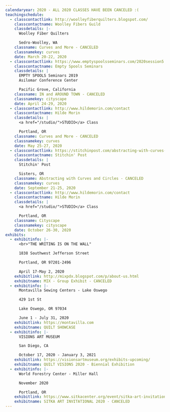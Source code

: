 ```yaml
---
calendaryear: 2020 - ALL 2020 CLASSES HAVE BEEN CANCELED :(
teachingschedule:
  - classcontactlink: http://woolleyfiberquilters.blogspot.com/
    classcontactname: Woolley Fibers Guild
    classdetails: |-
      Woolley Fiber Quilters

      Sedro-Woolley, WA
    classname: Curves and More - CANCELED
    classnamekey: curves
    date: March 20-22, 2020
  - classcontactlink: https://www.emptyspoolsseminars.com/2020session5.html
    classcontactname: Empty Spools Seminars
    classdetails: |
      EMPTY SPOOLS Seminars 2019
      Asilomar Conference Center

      Pacific Grove, California
    classname: IN and AROUND TOWN - CANCELED
    classnamekey: cityscape
    date: April 24-29, 2020
  - classcontactlink: http://www.hildemorin.com/contact
    classcontactname: Hilde Morin
    classdetails: |
      <a href="/studio/">STUDIO</a> Class

      Portland, OR
    classname: Curves and More - CANCELED
    classnamekey: curves
    date: May 25-27, 2020
  - classcontactlink: https://stitchinpost.com/abstracting-with-curves-hilde-morin
    classcontactname: Stitchin' Post
    classdetails: |
      Stitchin' Post

      Sisters, OR
    classname: Abstracting with Curves and Circles - CANCELED
    classnamekey: curves
    date: September 21-25, 2020
  - classcontactlink: http://www.hildemorin.com/contact
    classcontactname: Hilde Morin
    classdetails: |
      <a href="/studio/">STUDIO</a> Class

      Portland, OR
    classname: Cityscape
    classnamekey: cityscape
    date: October 26-30, 2020
exhibits:
  - exhibitinfo: |-
      <br>"THE WRITING IS ON THE WALL"

      1838 Southwest Jefferson Street

      Portland, OR 97201-2496

      April 17-May 2, 2020
    exhibitlink: http://mixpdx.blogspot.com/p/about-us.html
    exhibitname: MIX - Group Exhibit - CANCELED
  - exhibitinfo: |-
      Montavilla Sewing Centers - Lake Oswego

      429 1st St

      Lake Oswego, OR 97034

      June 1 - July 31, 2020
    exhibitlink: https://montavilla.com
    exhibitname: QUILT SHOWCASE
  - exhibitinfo: |-
      VISIONS ART MUSEUM

      San Diego, CA

      October 17, 2020 - January 3, 2021
    exhibitlink: https://visionsartmuseum.org/exhibits-upcoming/
    exhibitname: QUILT VISIONS 2020 - Biennial Exhibition
  - exhibitinfo: |-
      World Forestry Center - Miller Hall

      November 2020

      Portland, OR
    exhibitlink: https://www.sitkacenter.org/event/sitka-art-invitational
    exhibitname: SITKA ART INVITATIONAL 2020 - CANCELED
---
```

